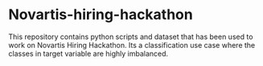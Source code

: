# Novartis-hiring-hackathon
This repository contains python scripts and dataset that has been used to work on Novartis Hiring Hackathon. Its a classification use case where the classes in target variable are highly imbalanced.
